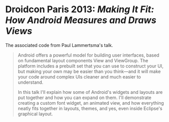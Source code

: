 Droidcon Paris 2013: *Making It Fit: How Android Measures and Draws Views*
===========

The associated code from Paul Lammertsma's talk.

> Android offers a powerful model for building user interfaces, based on fundamental layout components View and ViewGroup. The platform includes a prebuilt set that you can use to construct your UI, but making your own may be easier than you think—and it will make your code around complex UIs cleaner and much easier to understand.
>
> In this talk I'll explain how some of Android's widgets and layouts are put together and how you can expand on them. I'll demonstrate creating a custom font widget, an animated view, and how everything neatly fits together in layouts, themes, and yes, even inside Eclipse's graphical layout.

